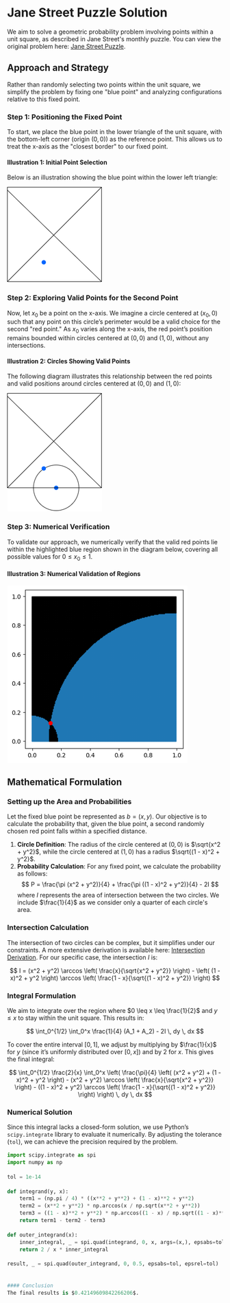 # Jane Street Puzzle Solution

We aim to solve a geometric probability problem involving points within a unit square, as described in Jane Street's monthly puzzle. You can view the original problem here: [Jane Street Puzzle](https://www.janestreet.com/puzzles/current-puzzle/).

## Approach and Strategy

Rather than randomly selecting two points within the unit square, we simplify the problem by fixing one "blue point" and analyzing configurations relative to this fixed point.

### Step 1: Positioning the Fixed Point
To start, we place the blue point in the lower triangle of the unit square, with the bottom-left corner (origin $(0,0)$) as the reference point. This allows us to treat the x-axis as the "closest border" to our fixed point.

#### Illustration 1: Initial Point Selection
Below is an illustration showing the blue point within the lower left triangle:

![Positioning the Fixed Point](firstdot.png)

### Step 2: Exploring Valid Points for the Second Point
Now, let $x_0$ be a point on the x-axis. We imagine a circle centered at $(x_0, 0)$ such that any point on this circle’s perimeter would be a valid choice for the second "red point." As $x_0$ varies along the x-axis, the red point’s position remains bounded within circles centered at $(0,0)$ and $(1,0)$, without any intersections.

#### Illustration 2: Circles Showing Valid Points
The following diagram illustrates this relationship between the red points and valid positions around circles centered at $(0,0)$ and $(1,0)$:

![Circles and Valid Points](circle.png)

### Step 3: Numerical Verification
To validate our approach, we numerically verify that the valid red points lie within the highlighted blue region shown in the diagram below, covering all possible values for $0 \leq x_0 \leq 1$.

#### Illustration 3: Numerical Validation of Regions
![Validation of Valid Points](experiment.png)

## Mathematical Formulation

### Setting up the Area and Probabilities
Let the fixed blue point be represented as $b = (x, y)$. Our objective is to calculate the probability that, given the blue point, a second randomly chosen red point falls within a specified distance.

1. **Circle Definition**: The radius of the circle centered at $(0,0)$ is $\sqrt{x^2 + y^2}$, while the circle centered at $(1,0)$ has a radius $\sqrt{(1 - x)^2 + y^2}$.
2. **Probability Calculation**: For any fixed point, we calculate the probability as follows:
   $$
   P = \frac{\pi (x^2 + y^2)}{4} + \frac{\pi ((1 - x)^2 + y^2)}{4} - 2I
   $$
   where $I$ represents the area of intersection between the two circles. We include $\frac{1}{4}$ as we consider only a quarter of each circle's area.

### Intersection Calculation
The intersection of two circles can be complex, but it simplifies under our constraints. A more extensive derivation is available here: [Intersection Derivation](https://dassencio.org/102). For our specific case, the intersection $I$ is:

$$  I = (x^2 + y^2) \arccos \left( \frac{x}{\sqrt{x^2 + y^2}} \right) - \left( (1 - x)^2 + y^2 \right) \arccos \left( \frac{1 - x}{\sqrt{(1 - x)^2 + y^2}} \right)
$$

### Integral Formulation
We aim to integrate over the region where $0 \leq x \leq \frac{1}{2}$ and $y \leq x$ to stay within the unit square. This results in:

$$
\int_0^{1/2} \int_0^x \frac{1}{4} (A_1 + A_2) - 2I \, dy \, dx
$$

To cover the entire interval $[0,1]$, we adjust by multiplying by $\frac{1}{x}$ for $y$ (since it’s uniformly distributed over $[0, x]$) and by $2$ for $x$. This gives the final integral:

$$
\int_0^{1/2} \frac{2}{x} \int_0^x \left( \frac{\pi}{4} \left( (x^2 + y^2) + (1 - x)^2 + y^2 \right) - (x^2 + y^2) \arccos \left( \frac{x}{\sqrt{x^2 + y^2}} \right) - ((1 - x)^2 + y^2) \arccos \left( \frac{1 - x}{\sqrt{(1 - x)^2 + y^2}} \right) \right) \, dy \, dx
$$

### Numerical Solution
Since this integral lacks a closed-form solution, we use Python’s `scipy.integrate` library to evaluate it numerically. By adjusting the tolerance (`tol`), we can achieve the precision required by the problem.

```python
import scipy.integrate as spi
import numpy as np

tol = 1e-14

def integrand(y, x):
    term1 = (np.pi / 4) * ((x**2 + y**2) + (1 - x)**2 + y**2)
    term2 = (x**2 + y**2) * np.arccos(x / np.sqrt(x**2 + y**2))
    term3 = ((1 - x)**2 + y**2) * np.arccos((1 - x) / np.sqrt((1 - x)**2 + y**2))
    return term1 - term2 - term3

def outer_integrand(x):
    inner_integral, _ = spi.quad(integrand, 0, x, args=(x,), epsabs=tol, epsrel=tol)
    return 2 / x * inner_integral

result, _ = spi.quad(outer_integrand, 0, 0.5, epsabs=tol, epsrel=tol)


#### Conclusion
The final results is $0.42149609842266206$.